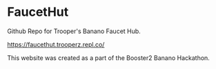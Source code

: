 # FaucetHut
Github Repo for Trooper's Banano Faucet Hub.

https://faucethut.trooperz.repl.co/

This website was created as a part of the Booster2 Banano Hackathon.

